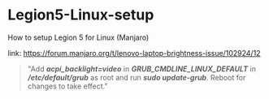 # Legion5-Linux-setup
How to setup Legion 5 for Linux (Manjaro)


link: https://forum.manjaro.org/t/lenovo-laptop-brightness-issue/102924/12
  > "Add ***acpi_backlight=video*** in ***GRUB_CMDLINE_LINUX_DEFAULT*** in ***/etc/default/grub*** as root and run ***sudo update-grub***. Reboot for changes to take effect."


